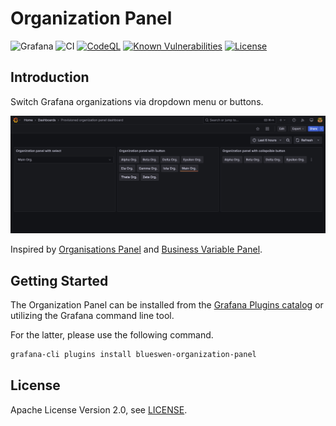 # Organization Panel

![Grafana](https://img.shields.io/badge/Grafana-10+-orange)
![CI](https://github.com/blueswen/grafana-organization-panel/workflows/CI/badge.svg)
[![CodeQL](https://github.com/blueswen/grafana-organization-panel/actions/workflows/codeql-analysis.yml/badge.svg)](https://github.com/blueswen/grafana-organization-panel/actions/workflows/codeql-analysis.yml)
[![Known Vulnerabilities](https://snyk.io/test/github/blueswen/grafana-organization-panel/badge.svg)](https://snyk.io/test/github/blueswen/grafana-organization-panel)
[![License](https://img.shields.io/github/license/blueswen/grafana-organization-panel)](LICENSE)

## Introduction

Switch Grafana organizations via dropdown menu or buttons.

![Dashboard](https://github.com/blueswen/grafana-organization-panel/raw/main/src/img/dashboard.png)

Inspired by [Organisations Panel](https://grafana.com/grafana/plugins/timomyl-organisations-panel/) and [Business Variable Panel](https://grafana.com/grafana/plugins/volkovlabs-variable-panel/).

## Getting Started

The Organization Panel can be installed from the [Grafana Plugins catalog](https://grafana.com/grafana/plugins/blueswen-organization-panel/) or utilizing the Grafana command line tool.

For the latter, please use the following command.

```bash
grafana-cli plugins install blueswen-organization-panel
```

## License

Apache License Version 2.0, see [LICENSE](https://github.com/blueswen/grafana-organization-panel/blob/main/LICENSE).
